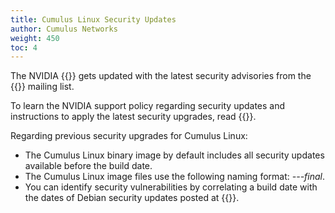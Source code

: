 ```yaml
---
title: Cumulus Linux Security Updates
author: Cumulus Networks
weight: 450
toc: 4
---
```


The NVIDIA {{<exlink url="http://apt.cumulusnetworks.com/repo" text="code repository">}} gets updated with the latest security advisories from the {{<exlink url="https://lists.debian.org/debian-security-announce/" text="debian-security-announce">}} mailing list.
<!-- NVIDIA publishes the Cumulus Linux-related advisories {{<link url="Security-Issues-and-Announcements" text="here">}}.-->

To learn the NVIDIA support policy regarding security updates and instructions to apply the latest security upgrades, read {{<link url="Security-Responses-and-Updates" text="this article">}}.

Regarding previous security upgrades for Cumulus Linux:

- The Cumulus Linux binary image by default includes all security updates available before the build date.
- The Cumulus Linux image files use the following naming format: *---final*.
- You can identify security vulnerabilities by correlating a build date with the dates of Debian security updates posted at {{<exlink url="http://www.debian.org/security/" text="www.debian.org/security/">}}.

<!-- ## Staying Informed
Subscribe to the {{<exlink url="https://lists.cumulusnetworks.com/listinfo/cumulus-security-announce" text="security announcements">}} mailing list so you can receive notification from NVIDIA whenever we discover a security issue.-->
